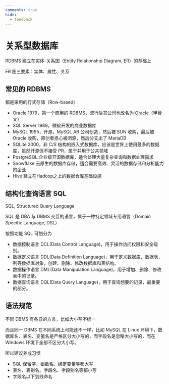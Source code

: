 ```yaml
---
comments: true
hide:
  - feedback
---
```


# 关系型数据库

RDBMS 建立在实体-关系图（Entity Relationship Diagram, ER）的基础上

ER 图三要素：实体、属性、关系

## 常见的 RDBMS

都是采用的行式存储（Row-based）

- Oracle 1979，第一个商用的 RDBMS，流行后其公司也改名为 Oracle（甲骨文）
- SQL Server 1989，微软开发的商业数据库
- MySQL 1995，开源，MySQL AB 公司创造，然后被 SUN 收购，最后被 Oracle 收购，原创者担心被闭源，然后分支出了 MariaDB
- SQLite 2000，非 C/S 结构的嵌入式数据库，应该是世界上使用最多的数据库，虽然开源但不接受 PR，属于并用于公共领域
- PostgreSQL 企业级开源数据库，适合处理大量复杂查询和数据处理需求
- Snowflake 云原生的数据库存储，适合需要高效、灵活的数据存储和分析能力的企业
- Hive 建立在Hadoop之上的数据仓库基础设施

## 结构化查询语言 SQL

SQL, Structured Query Language

SQL 是 DBA 与 DBMS 交互的语言，属于一种特定领域专用语言（Domain Specific Language, DSL）

按照功能 SQL 可划分为

- 数据控制语言 DCL(Data Control Language)，用于操作访问权限和安全级别。
- 数据定义语言 DDL(Data Definition Language)，用于定义数据库、数据表、列等数据库对象，创建、删除、修改数据库和表结构。
- 数据操作语言 DML(Data Manipulation Language)，用于增加、删除、修改表中的记录。
- 数据查询语言 DQL(Data Query Language)，用于查询想要的记录，最重要的部分。

## 语法规范

不同 DBMS 有各自的方言，比如大小写不统一

而且同一 DBMS 在不同系统上可能还不一样，比如 MySQL 在 Linux 环境下，数据库名、表名、变量名是严格区分大小写的，而字段名是忽略大小写的，而在 Windows 环境下全部不区分大小写。

所以建议养成习惯

- SQL 保留字、函数名、绑定变量等都大写
- 表名、表别名、字段名、字段别名等都小写
- 字段名以下划线命名
